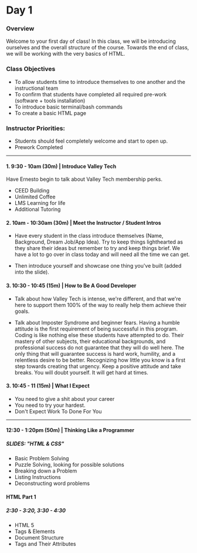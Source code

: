 # Day 1

### Overview
Welcome to your first day of class! In this class, we will be introducing ourselves and the overall structure of the course. Towards the end of class, we will be working with the very basics of HTML.

### Class Objectives

* To allow students time to introduce themselves to one another and the instructional team
* To confirm that students have completed all required pre-work (software + tools installation)
* To introduce basic terminal/bash commands
* To create a basic HTML page

### Instructor Priorities:

* Students should feel completely welcome and start to open up.
* Prework Completed

---

#### 1. 9:30 - 10am (30m) | Introduce Valley Tech

Have Ernesto begin to talk about Valley Tech membership perks.
* CEED Building
* Unlimited Coffee
* LMS Learning for life
* Additional Tutoring


#### 2. 10am - 10:30am (30m) | Meet the Instructor / Student Intros
* Have every student in the class introduce themselves
(Name, Background, Dream Job/App Idea). Try to keep things lighthearted as they share their ideas but remember to try and keep things brief. We have a lot to go over in class today and will need all the time we can get.

* Then introduce yourself and showcase one thing you've built (added into the slide).

#### 3. 10:30 - 10:45 (15m) | How to Be A Good Developer
*   Talk about how Valley Tech is intense, we're different, and that we're here to support them 100% of the way to really help them achieve their goals.

* Talk about Imposter Syndrome and beginner fears. Having a humble attitude is the first requirement of being successful in this program. Coding is like nothing else these students have attempted to do. Their mastery of other subjects, their educational backgrounds, and professional success do not guarantee that they will do well here. The only thing that will guarantee success is hard work, humility, and a relentless desire to be better. Recognizing how little you know is a  first step towards creating that urgency. Keep a positive attitude and take breaks. You will doubt yourself. It will get hard at times.

#### 3. 10:45 - 11 (15m) | What I Expect

* You need to give a shit about your career
* You need to try your hardest.
* Don't Expect Work To Done For You

---

#### 12:30 - 1:20pm (50m) | Thinking Like a Programmer
##### SLIDES: "HTML & CSS"

* Basic Problem Solving
* Puzzle Solving, looking for possible solutions
* Breaking down a Problem
* Listing Instructions
* Deconstructing word problems

#### HTML Part 1
##### 2:30 - 3:20, 3:30 - 4:30

* HTML 5
* Tags & Elements
* Document Structure
* Tags and Their Attributes
